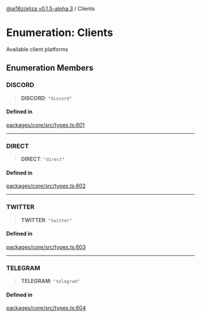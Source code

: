 [@ai16z/eliza v0.1.5-alpha.3](../index.md) / Clients

# Enumeration: Clients

Available client platforms

## Enumeration Members

### DISCORD

> **DISCORD**: `"discord"`

#### Defined in

[packages/core/src/types.ts:601](https://github.com/tfleets/Ava/blob/main/packages/core/src/types.ts#L601)

***

### DIRECT

> **DIRECT**: `"direct"`

#### Defined in

[packages/core/src/types.ts:602](https://github.com/tfleets/Ava/blob/main/packages/core/src/types.ts#L602)

***

### TWITTER

> **TWITTER**: `"twitter"`

#### Defined in

[packages/core/src/types.ts:603](https://github.com/tfleets/Ava/blob/main/packages/core/src/types.ts#L603)

***

### TELEGRAM

> **TELEGRAM**: `"telegram"`

#### Defined in

[packages/core/src/types.ts:604](https://github.com/tfleets/Ava/blob/main/packages/core/src/types.ts#L604)
